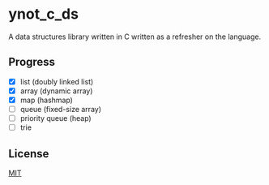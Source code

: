 # ynot\_c\_ds

A data structures library written in C written as a refresher on the language.

## Progress

- [x] list (doubly linked list)
- [x] array (dynamic array)
- [x] map (hashmap)
- [ ] queue (fixed-size array)
- [ ] priority queue (heap)
- [ ] trie

## License

[MIT](LICENSE.txt)
